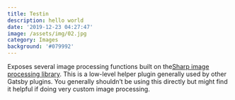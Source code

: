 ```yaml
---
title: Testin
description: hello world
date: '2019-12-23 04:27:47'
image: /assets/img/02.jpg
category: Images
background: '#079992'
---
```



Exposes several image processing functions built on the[Sharp image processing library](https://github.com/lovell/sharp). This is a low-level helper plugin generally used by other Gatsby plugins. You generally shouldn’t be using this directly but might find it helpful if doing very custom image processing.
